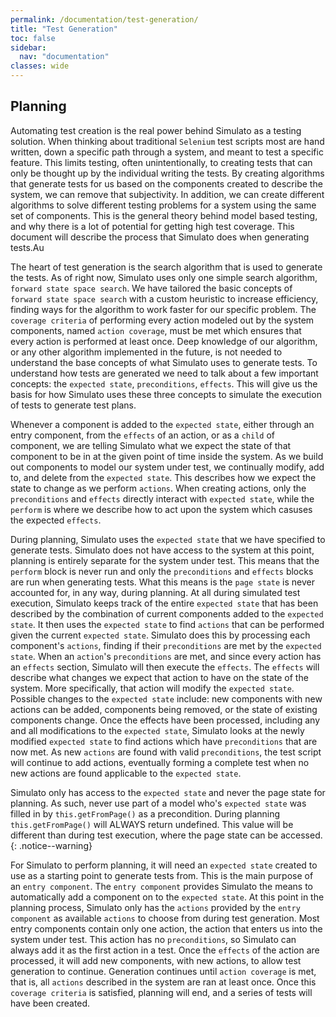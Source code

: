 ```yaml
---
permalink: /documentation/test-generation/
title: "Test Generation"
toc: false
sidebar:
  nav: "documentation"
classes: wide
---
```


## Planning

Automating test creation is the real power behind Simulato as a testing solution. When thinking about traditional `Selenium` test scripts most are hand written, down a specific path through a system, and meant to test a specific feature. This limits testing, often unintentionally, to creating tests that can only be thought up by the individual writing the tests. By creating algorithms that generate tests for us based on the components created to describe the system, we can remove that subjectivity. In addition, we can create different algorithms to solve different testing problems for a system using the same set of components. This is the general theory behind model based testing, and why there is a lot of potential for getting high test coverage.  This document will describe the process that Simulato does when generating tests.Au

The heart of test generation is the search algorithm that is used to generate the tests. As of right now, Simulato uses only one simple search algorithm, `forward state space search`.  We have tailored the basic concepts of `forward state space search` with a custom heuristic to increase efficiency, finding ways for the algorithm to work faster for our specific problem. The `coverage criteria` of performing every action modeled out by the system components, named `action coverage`, must be met which ensures that every action is performed at least once.  Deep knowledge of our algorithm, or any other algorithm implemented in the future, is not needed to understand the base concepts of what Simulato uses to generate tests.  To understand how tests are generated we need to talk about a few important concepts: the `expected state`, `preconditions`, `effects`. This will give us the basis for how Simulato uses these three concepts to simulate the execution of tests to generate test plans.

Whenever a component is added to the `expected state`, either through an entry component, from the `effects` of an action, or as a `child` of component, we are telling Simulato what we expect the state of that component to be in at the given point of time inside the system. As we build out components to model our system under test, we continually modify, add to, and delete from the `expected state`. This describes how we expect the state to change as we perform `actions`.  When creating actions, only the `preconditions` and `effects` directly interact with `expected state`, while the `perform` is where we describe how to act upon the system which casuses the expected `effects`.  

During planning, Simulato uses the `expected state` that we have specified to generate tests. Simulato does not have access to the system at this point, planning is entirely separate for the system under test. This means that the `perform` block is never run and only the `preconditions` and `effects` blocks are run when generating tests. What this means is the `page state` is never accounted for, in any way, during planning. At all during simulated test execution, Simulato keeps track of the entire `expected state` that has been described by the combination of current components added to the `expected state`. It then uses the `expected state` to find `actions` that can be performed given the current `expected state`. Simulato does this by processing each component's `actions`, finding if their `preconditions` are met by the `expected state`. When an `action`'s `preconditions` are met, and since every action has an `effects` section, Simulato will then execute the `effects`. The `effects` will describe what changes we expect that action to have on the state of the system. More specifically, that action will modify the `expected state`. Possible changes to the `expected state` include: new components with new actions can be added, components being removed, or the state of existing components change. Once the effects have been processed, including any and all modifications to the `expected state`, Simulato looks at the newly modified `expected state` to find actions which have `preconditions` that are now met. As new `actions` are found with valid `preconditions`, the test script will continue to add actions, eventually forming a complete test when no new actions are found applicable to the `expected state`.

Simulato only has access to the `expected state` and never the page state for planning. As such, never use part of a model who's `expected state` was filled in by `this.getFromPage()` as a precondition. During planning `this.getFromPage()` will ALWAYS return undefined. This value will be different than during test execution, where the page state can be accessed.
{: .notice--warning}

For Simulato to perform planning, it will need an `expected state` created to use as a starting point to generate tests from. This is the main purpose of an `entry component`.  The `entry component` provides Simulato the means to automatically add a component on to the `expected state`.  At this point in the planning process, Simulato only has the `actions` provided by the `entry component` as available `actions` to choose from during test generation. Most entry components contain only one action, the action that enters us into the system under test. This action has no `preconditions`, so Simulato can always add it as the first action in a test. Once the `effects` of the action are processed, it will add new components, with new actions, to allow test generation to continue. Generation continues until `action coverage` is met, that is, all `actions` described in the system are ran at least once. Once this `coverage criteria` is satisfied, planning will end, and a series of tests will have been created.
